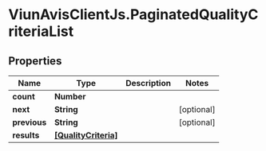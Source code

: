 # ViunAvisClientJs.PaginatedQualityCriteriaList

## Properties

Name | Type | Description | Notes
------------ | ------------- | ------------- | -------------
**count** | **Number** |  | 
**next** | **String** |  | [optional] 
**previous** | **String** |  | [optional] 
**results** | [**[QualityCriteria]**](QualityCriteria.md) |  | 


